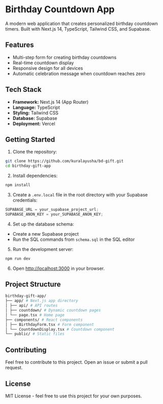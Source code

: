 # Birthday Countdown App

A modern web application that creates personalized birthday countdown timers. Built with Next.js 14, TypeScript, Tailwind CSS, and Supabase.

## Features

- Multi-step form for creating birthday countdowns
- Real-time countdown display
- Responsive design for all devices
- Automatic celebration message when countdown reaches zero

## Tech Stack

- **Framework:** Next.js 14 (App Router)
- **Language:** TypeScript
- **Styling:** Tailwind CSS
- **Database:** Supabase
- **Deployment:** Vercel

## Getting Started

1. Clone the repository:

```bash
git clone https://github.com/kuralayusha/bd-gift.git
cd birthday-gift-app
```

2. Install dependencies:

```bash
npm install
```

3. Create a `.env.local` file in the root directory with your Supabase credentials:

```js
SUPABASE_URL = your_supabase_project_url;
SUPABASE_ANON_KEY = your_SUPABASE_ANON_KEY;
```

4. Set up the database schema:

- Create a new Supabase project
- Run the SQL commands from `schema.sql` in the SQL editor

5. Run the development server:

```bash
npm run dev
```

6. Open [http://localhost:3000](http://localhost:3000) in your browser.

## Project Structure

```bash
birthday-gift-app/
├── app/ # Next.js app directory
│ ├── api/ # API routes
│ ├── countdown/ # Dynamic countdown pages
│ └── page.tsx # Home page
├── components/ # React components
│ ├── BirthdayForm.tsx # Form component
│ └── CountdownDisplay.tsx # Countdown component
└── public/ # Static files
```

## Contributing

Feel free to contribute to this project. Open an issue or submit a pull request.

## License

MIT License - feel free to use this project for your own purposes.
